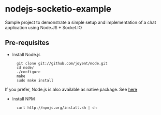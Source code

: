 nodejs-socketio-example
=======================

Sample project to demonstrate a simple setup and implementation of a chat application using Node.JS + Socket.IO

Pre-requisites
-----------------------

* Install Node.js

        git clone git://github.com/joyent/node.git  
        cd node/
        ./configure
        make
        sudo make install

If you prefer, Node.js is also available as native package. See [here](https://github.com/joyent/node/wiki/Installing-Node.js-via-package-manager)

* Install NPM

        curl http://npmjs.org/install.sh | sh